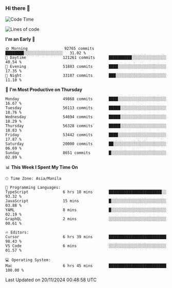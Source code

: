 ### Hi there 👋

<!--START_SECTION:waka-->
![Code Time](http://img.shields.io/badge/Code%20Time-5%2C703%20hrs%2055%20mins-blue)

![Lines of code](https://img.shields.io/badge/From%20Hello%20World%20I%27ve%20Written-125.3%20million%20lines%20of%20code-blue)

**I'm an Early 🐤** 

```text
🌞 Morning                92765 commits       ████████░░░░░░░░░░░░░░░░░   31.02 % 
🌆 Daytime                121261 commits      ██████████░░░░░░░░░░░░░░░   40.54 % 
🌃 Evening                51883 commits       ████░░░░░░░░░░░░░░░░░░░░░   17.35 % 
🌙 Night                  33187 commits       ███░░░░░░░░░░░░░░░░░░░░░░   11.10 % 
```
📅 **I'm Most Productive on Thursday** 

```text
Monday                   49868 commits       ████░░░░░░░░░░░░░░░░░░░░░   16.67 % 
Tuesday                  56113 commits       █████░░░░░░░░░░░░░░░░░░░░   18.76 % 
Wednesday                54694 commits       █████░░░░░░░░░░░░░░░░░░░░   18.29 % 
Thursday                 56328 commits       █████░░░░░░░░░░░░░░░░░░░░   18.83 % 
Friday                   53442 commits       ████░░░░░░░░░░░░░░░░░░░░░   17.87 % 
Saturday                 20000 commits       ██░░░░░░░░░░░░░░░░░░░░░░░   06.69 % 
Sunday                   8651 commits        █░░░░░░░░░░░░░░░░░░░░░░░░   02.89 % 
```


📊 **This Week I Spent My Time On** 

```text
🕑︎ Time Zone: Asia/Manila

💬 Programming Languages: 
TypeScript               6 hrs 18 mins       ███████████████████████░░   93.32 % 
JavaScript               15 mins             █░░░░░░░░░░░░░░░░░░░░░░░░   03.88 % 
YAML                     8 mins              █░░░░░░░░░░░░░░░░░░░░░░░░   02.19 % 
GraphQL                  2 mins              ░░░░░░░░░░░░░░░░░░░░░░░░░   00.61 % 

🔥 Editors: 
Cursor                   6 hrs 39 mins       █████████████████████████   98.43 % 
VS Code                  6 mins              ░░░░░░░░░░░░░░░░░░░░░░░░░   01.57 % 

💻 Operating System: 
Mac                      6 hrs 45 mins       █████████████████████████   100.00 % 
```


 Last Updated on 20/11/2024 00:48:58 UTC
<!--END_SECTION:waka-->


<!--
**rad182/rad182** is a ✨ _special_ ✨ repository because its `README.md` (this file) appears on your GitHub profile.

Here are some ideas to get you started:

- 🔭 I’m currently working on ...
- 🌱 I’m currently learning ...
- 👯 I’m looking to collaborate on ...
- 🤔 I’m looking for help with ...
- 💬 Ask me about ...
- 📫 How to reach me: ...
- 😄 Pronouns: ...
- ⚡ Fun fact: ...
-->
